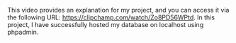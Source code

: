 This video provides an explanation for my project, and you can access it via the following URL: https://clipchamp.com/watch/Zo8PD56WPtd. In this project, I have successfully hosted my database on localhost using phpadmin.
